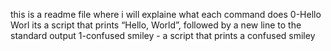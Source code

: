 this is a readme file where i will explaine what each command does
0-Hello Worl its a script that prints “Hello, World”, followed by a new line to the standard output
1-confused smiley - a script that prints a confused smiley
